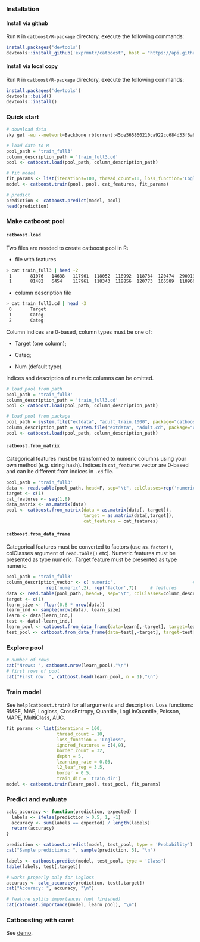 ### Installation
#### Install via github
Run `R` in `catboost/R-package` directory, execute the following commands:
```r
install.packages('devtools')
devtools::install_github('exprmntr/catboost', host = "https://api.github.yandex-team.ru", subdir='catboost/R-package')
```

#### Install via local copy
Run `R` in `catboost/R-package` directory, execute the following commands:
```r
install.packages('devtools')
devtools::build()
devtools::install()
```

### Quick start

```sh
# download data
sky get -wu --network=Backbone rbtorrent:45de565860210ca922cc684d33f6a6b989320456
```

```r
# load data to R
pool_path = 'train_full3'
column_description_path = 'train_full3.cd'
pool <- catboost.load(pool_path, column_description_path)

# fit model
fit_params <- list(iterations=100, thread_count=10, loss_function='Logloss')
model <- catboost.train(pool, pool, cat_features, fit_params)

# predict
prediction <- catboost.predict(model, pool)
head(prediction)
```


### Make catboost pool

#### `catboost.load`

Two files are needed to create catboost pool in R:

* file with features

```sh
> cat train_full3 | head -2
 1       81076   14638   117961  118052  118992  118784  120474  290919  118786
 1       81482   6454    117961  118343  118856  120773  165589  118960  120774
```

* column description file

```sh
> cat train_full3.cd | head -3
 0       Target
 1       Categ
 2       Categ
```

Column indices are 0-based, column types must be one of:

* Target (one column);

* Categ;

* Num (default type).

Indices and description of numeric columns can be omitted.

```r
# load pool from path
pool_path = 'train_full3'
column_description_path = 'train_full3.cd'
pool <- catboost.load(pool_path, column_description_path)

# load pool from package
pool_path = system.file("extdata", "adult_train.1000", package="catboost")
column_description_path = system.file("extdata", "adult.cd", package="catboost")
pool <- catboost.load(pool_path, column_description_path)
```


#### `catboost.from_matrix`

Categorical features must be transformed to numeric columns using your own method (e.g. string hash).
Indices in `cat_features` vector are 0-based and can be different from indices in `.cd` file.

```r
pool_path = 'train_full3'
data <- read.table(pool_path, head=F, sep="\t", colClasses=rep('numeric', 10))
target <- c(1)
cat_features <- seq(1,8)
data_matrix <- as.matrix(data)
pool <- catboost.from_matrix(data = as.matrix(data[,-target]),
                             target = as.matrix(data[,target]),
                             cat_features = cat_features)
```


#### `catboost.from_data_frame`
Categorical features must be converted to factors (use `as.factor()`, colClasses argument of `read.table()` etc).
Numeric features must be presented as type numeric.
Target feature must be presented as type numeric.

```r
pool_path = 'train_full3'
column_description_vector <- c('numeric',                             # target
               rep('numeric',2), rep('factor',7))     # features
data <- read.table(pool_path, head=F, sep="\t", colClasses=column_description_vector)
target <- c(1)
learn_size <- floor(0.8 * nrow(data))
learn_ind <- sample(nrow(data), learn_size)
learn <- data[learn_ind,]
test <- data[-learn_ind,]
learn_pool <- catboost.from_data_frame(data=learn[,-target], target=learn[,target])
test_pool <- catboost.from_data_frame(data=test[,-target], target=test[,target])
```

### Explore pool
```r
# number of rows
cat("Nrows: ", catboost.nrow(learn_pool),"\n")
# first rows of pool
cat("First row: ", catboost.head(learn_pool, n = 1),"\n")
```

### Train model
See `help(catboost.train)` for all arguments and description.
Loss functions: RMSE, MAE, Logloss, CrossEntropy, Quantile, LogLinQuantile, Poisson, MAPE, MultiClass, AUC.

```r
fit_params <- list(iterations = 100,
                   thread_count = 10,
                   loss_function = 'Logloss',
                   ignored_features = c(4,9),
                   border_count = 32,
                   depth = 5,
                   learning_rate = 0.03,
                   l2_leaf_reg = 3.5,
                   border = 0.5,
                   train_dir = 'train_dir')
model <- catboost.train(learn_pool, test_pool, fit_params)
```

### Predict and evaluate

```r
calc_accuracy <- function(prediction, expected) {
  labels <- ifelse(prediction > 0.5, 1, -1)
  accuracy <- sum(labels == expected) / length(labels)
  return(accuracy)
}

prediction <- catboost.predict(model, test_pool, type = 'Probability')
cat("Sample predictions: ", sample(prediction, 5), "\n")

labels <- catboost.predict(model, test_pool, type = 'Class')
table(labels, test[,target])

# works properly only for Logloss
accuracy <- calc_accuracy(prediction, test[,target])
cat("Accuracy: ", accuracy, "\n")

# feature splits importances (not finished)
cat(catboost.importance(model, learn_pool), "\n")
```
### Catboosting with caret
See [demo](demo/caret.R).
